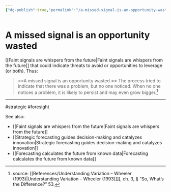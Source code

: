 ```yaml
---
{"dg-publish":true,"permalink":"/a-missed-signal-is-an-opportunity-wasted/"}
---
```



# A missed signal is an opportunity wasted

[[Faint signals are whispers from the future\|Faint signals are whispers from the future]] that could indicate threats to avoid or opportunities to leverage (or both). Thus:

> ==A missed signal is an opportunity wasted.== The process tried to indicate that there was a problem, but no one noticed. When no one notices a problem, it is likely to persist and may even grow bigger.[^1]

---
#strategic #foresight 

See also:
 - [[Faint signals are whispers from the future\|Faint signals are whispers from the future]]
 - [[Strategic forecasting guides decision-making and catalyzes innovation\|Strategic forecasting guides decision-making and catalyzes innovation]]
 - [[Forecasting calculates the future from known data\|Forecasting calculates the future from known data]]

[^1]: source: [[References/Understanding Variation – Wheeler (1993)\|Understanding Variation – Wheeler (1993)]]], ch. 3, § “So, What’s the Difference?” 53.